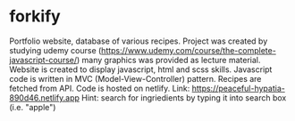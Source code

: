 # forkify

Portfolio website, database of various recipes. Project was created by studying udemy course (https://www.udemy.com/course/the-complete-javascript-course/) many graphics was provided as lecture material. Website is created to display javascript, html and scss skills. Javascript code is written in MVC (Model-View-Controller) pattern. Recipes are fetched from API.
Code is hosted on netlify. Link: https://peaceful-hypatia-890d46.netlify.app
Hint: search for ingriedients by typing it into search box (i.e. "apple")
